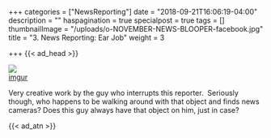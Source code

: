 +++
categories = ["NewsReporting"]
date = "2018-09-21T16:06:19-04:00"
description = ""
haspagination = true
specialpost = true
tags = []
thumbnailImage = "/uploads/o-NOVEMBER-NEWS-BLOOPER-facebook.jpg"
title = "3. News Reporting: Ear Job"
weight = 3

+++
{{< ad_head >}}

![](/uploads/XinfjWE-min.gif)  
[imgur](https://imgur.com/gallery/2oKVL)

Very creative work by the guy who interrupts this reporter.  Seriously though, who happens to be walking around with that object and finds news cameras? Does this guy always have that object on him, just in case?

{{< ad_atn >}}